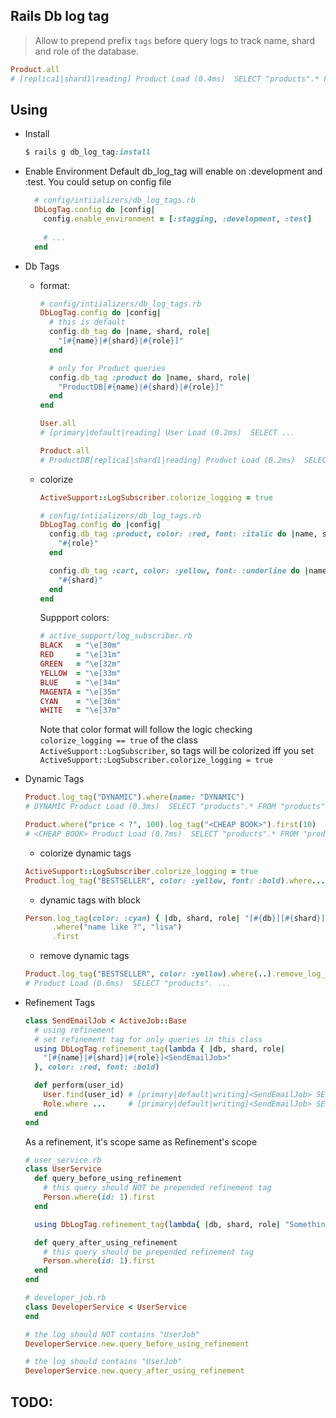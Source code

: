 ## Rails Db log tag

  > Allow to prepend prefix `tags` before query logs to track name, shard and role of the database. 

  ```ruby
  Product.all
  # [replica1|shard1|reading] Product Load (0.4ms)  SELECT "products".* FROM "products" ...
  ```

## Using

- Install

  ```ruby
  $ rails g db_log_tag:install
  ```
- Enable Environment
  Default db_log_tag will enable on :development and :test.
  You could setup on config file 
  ```ruby
    # config/intiializers/db_log_tags.rb
    DbLogTag.config do |config|
      config.enable_environment = [:stagging, :development, :test]
      
      # ...
    end
  ```


- Db Tags

  + format:

    ```ruby
    # config/intiializers/db_log_tags.rb
    DbLogTag.config do |config|
      # this is default
      config.db_tag do |name, shard, role|
        "[#{name}|#{shard}|#{role}]"
      end

      # only for Product queries
      config.db_tag :product do |name, shard, role|
        "ProductDB[#{name}|#{shard}|#{role}]"
      end
    end

    User.all
    # [primary|default|reading] User Load (0.2ms)  SELECT ...

    Product.all
    # ProductDB[replica1|shard1|reading] Product Load (0.2ms)  SELECT ...
    ```

  + colorize

    ```ruby
    ActiveSupport::LogSubscriber.colorize_logging = true

    # config/intiializers/db_log_tags.rb
    DbLogTag.config do |config|
      config.db_tag :product, color: :red, font: :italic do |name, shard, role|
        "#{role}"
      end

      config.db_tag :cart, color: :yellow, font: :underline do |name, shard, role|
        "#{shard}"
      end
    end
    ```

    Suppport colors:

    ```ruby
    # active_support/log_subscriber.rb
    BLACK   = "\e[30m"
    RED     = "\e[31m"
    GREEN   = "\e[32m"
    YELLOW  = "\e[33m"
    BLUE    = "\e[34m"
    MAGENTA = "\e[35m"
    CYAN    = "\e[36m"
    WHITE   = "\e[37m"
    ```

    Note that color format will follow the logic checking `colorize_logging == true` of the class `ActiveSupport::LogSubscriber`, so tags will be colorized iff you set `ActiveSupport::LogSubscriber.colorize_logging = true`


- Dynamic Tags

  ```ruby
  Product.log_tag("DYNAMIC").where(name: "DYNAMIC")
  # DYNAMIC Product Load (0.3ms)  SELECT "products".* FROM "products" ...

  Product.where("price < ?", 100).log_tag("<CHEAP BOOK>").first(10)
  # <CHEAP BOOK> Product Load (0.7ms)  SELECT "products".* FROM "products" WHERE (price < 100) ...
  ```

  + colorize dynamic tags

  ```ruby
  ActiveSupport::LogSubscriber.colorize_logging = true
  Product.log_tag("BESTSELLER", color: :yellow, font: :bold).where...
  ```

  + dynamic tags with block

  ```ruby
  Person.log_tag(color: :cyan) { |db, shard, role| "[#{db}][#{shard}][#{role}]" }
        .where("name like ?", "lisa")
        .first
  ```

  + remove dynamic tags

  ```ruby
  Product.log_tag("BESTSELLER", color: :yellow).where(..).remove_log_tags.first
  # Product Load (0.6ms)  SELECT "products". ...
  ```

- Refinement Tags

  ```ruby
  class SendEmailJob < ActiveJob::Base
    # using refinement
    # set refinement tag for only queries in this class
    using DbLogTag.refinement_tag(lambda { |db, shard, role|
      "[#{name}|#{shard}|#{role}]<SendEmailJob>"
    }, color: :red, font: :bold)

    def perform(user_id)
      User.find(user_id) # [primary|default|writing]<SendEmailJob> SELECT "users"
      Role.where ...     # [primary|default|writing]<SendEmailJob> SELECT "roles"
    end
  end
  ```

  As a refinement, it's scope same as Refinement's scope

  ```ruby
  # user_service.rb
  class UserService
    def query_before_using_refinement
      # this query should NOT be prepended refinement tag
      Person.where(id: 1).first
    end

    using DbLogTag.refinement_tag(lambda{ |db, shard, role| "Something" })

    def query_after_using_refinement
      # this query should be prepended refinement tag
      Person.where(id: 1).first
    end
  end

  # developer_job.rb
  class DeveloperService < UserService
  end

  # the log should NOT contains "UserJob"
  DeveloperService.new.query_before_using_refinement

  # the log should contains "UserJob"
  DeveloperService.new.query_after_using_refinement
  ```


## TODO:

  
